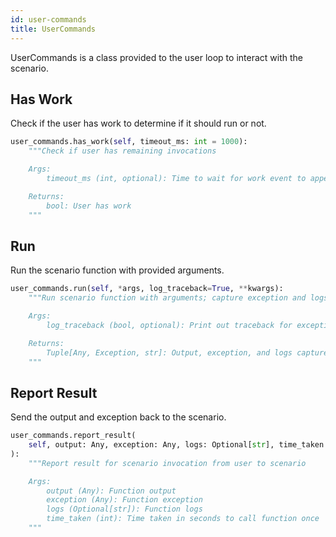 ```yaml
---
id: user-commands
title: UserCommands
---
```


UserCommands is a class provided to the user loop to interact with the scenario.

## Has Work

Check if the user has work to determine if it should run or not.

```python
user_commands.has_work(self, timeout_ms: int = 1000):
    """Check if user has remaining invocations

    Args:
        timeout_ms (int, optional): Time to wait for work event to appear before returning. Defaults to 1000.

    Returns:
        bool: User has work
    """
```

## Run

Run the scenario function with provided arguments.

```python
user_commands.run(self, *args, log_traceback=True, **kwargs):
    """Run scenario function with arguments; capture exception and logs

    Args:
        log_traceback (bool, optional): Print out traceback for exception. Defaults to True.

    Returns:
        Tuple[Any, Exception, str]: Output, exception, and logs captured
    """
```

## Report Result

Send the output and exception back to the scenario.

```python
user_commands.report_result(
    self, output: Any, exception: Any, logs: Optional[str], time_taken: int
):
    """Report result for scenario invocation from user to scenario

    Args:
        output (Any): Function output
        exception (Any): Function exception
        logs (Optional[str]): Function logs
        time_taken (int): Time taken in seconds to call function once
    """
```
